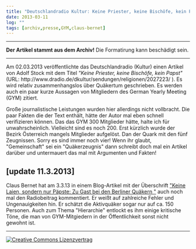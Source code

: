 ```yaml
---
title: "Deutschlandradio Kultur: Keine Priester, keine Bischöfe, kein Papst [update 11.3.2013]"
date: 2013-03-11
log: ""
tags: [archiv,presse,GYM,claus-bernet]
---
```

<hr><b>Der Artikel stammt aus dem Archiv!</b> Die Formatirung kann beschädigt sein.<hr>
<p>Am 02.03.2013 veröffentlichte das Deutschlandradio (Kultur) einen Artikel von  Adolf Stock mit dem Titel <i>"Keine Priester, keine Bischöfe, kein Papst"</i> (URL: http://www.dradio.de/dkultur/sendungen/religionen/2027223/ ). Es wird relativ zusammenhangslos über Quäkertum geschrieben. Es werden auch ein paar kurze Aussagen von Mitgliedern des German Yearly Meeting (GYM) zitiert. </p>

<p>Große journalistische Leistungen wurden hier allerdings nicht vollbracht. Die paar Fakten die der Text enthält, hätte der Autor mal eben schnell verifizieren können. Das das GYM 300 Mitglieder hätte, halte ich für unwahrscheinlich. Vielleicht sind es noch 200. Erst kürzlich wurde der Bezirk Österreich mangels Mitglieder aufgelöst. Dan der Quark mit den fünf Zeugnissen. Sorry es sind immer noch vier! Wenn ihr glaubt, "Gemeinschaft" sei ein "Quäkerzeugnis" dann schreibt doch mal ein Artikel darüber und untermauert das mal mit Argumenten und Fakten!</p>
<h2>[update 11.3.2013]</h2>

<p>Claus Bernet hat am  3.3.13 in einem Blog-Artikel mit der Überschrift <a href="http://quaekernachrichten.blogspot.de/2013/03/keine-laien-sondern-nur-papste-zu-gast.html"<i>"Keine Laien, sondern nur Päpste: Zu Gast bei den Berliner Quäkern "</i></a> auch noch mal den Radiobeitrag kommentiert. Er weißt auf zahlreiche Fehler und Ungenauigkeiten hin. Er schätzt die Aktivquäker sogar nur auf ca. 150 Personen. Auch zum Thema "Hierarchie" entlockt es ihm einige kritische Töne, die man von GYM-Mitgiedern in der Öffentlichkeit sonst nicht gewohnt ist.</p>

<hr>
<a rel="license" href="http://creativecommons.org/licenses/by-sa/3.0/"><img alt="Creative Commons Lizenzvertrag" style="border-width:0" src="http://i.creativecommons.org/l/by-sa/3.0/88x31.png" /></a>

